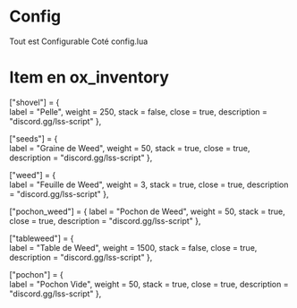 # Config

Tout est Configurable Coté config.lua


# Item en ox_inventory     

["shovel"] = {	
    label = "Pelle",
	weight = 250,
	stack = false,
	close = true,
	description = "discord.gg/lss-script"
},

["seeds"] = {	
    label = "Graine de Weed",
	weight = 50,
	stack = true,
	close = true,
	description = "discord.gg/lss-script"
},

["weed"] = {	
    label = "Feuille de Weed",
	weight = 3,
	stack = true,
	close = true,
	description = "discord.gg/lss-script"
},

["pochon_weed"] = {	
    label = "Pochon de Weed",
	weight = 50,
	stack = true,
	close = true,
	description = "discord.gg/lss-script"
},

["tableweed"] = {	
    label = "Table de Weed",
	weight = 1500,
	stack = false,
	close = true,
	description = "discord.gg/lss-script"
},

["pochon"] = {	
    label = "Pochon Vide",
	weight = 50,
	stack = true,
	close = true,
	description = "discord.gg/lss-script"
},